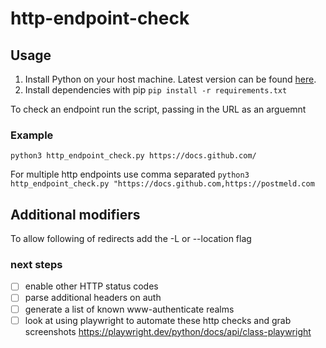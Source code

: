 # http-endpoint-check


## Usage
1. Install Python on your host machine. Latest version can be found [here](https://www.python.org/downloads/).
2. Install dependencies with pip 
   `pip install -r requirements.txt`

To check an endpoint run the script, passing in the URL as an arguemnt

### Example

`python3 http_endpoint_check.py https://docs.github.com/`

For multiple http endpoints use comma separated 
`python3 http_endpoint_check.py "https://docs.github.com,https://postmeld.com`

## Additional modifiers
To allow following of redirects add the -L or --location flag


### next steps
- [ ] enable other HTTP status codes
- [ ] parse additional headers on auth 
- [ ] generate a list of known www-authenticate realms
- [ ] look at using playwright to automate these http checks and grab screenshots
        https://playwright.dev/python/docs/api/class-playwright
